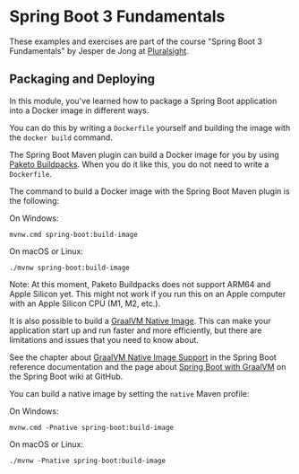 # Spring Boot 3 Fundamentals

These examples and exercises are part of the course "Spring Boot 3 Fundamentals" by Jesper de Jong at [Pluralsight](https://www.pluralsight.com/).

## Packaging and Deploying

In this module, you've learned how to package a Spring Boot application into a Docker image in different ways.

You can do this by writing a `Dockerfile` yourself and building the image with the `docker build` command.

The Spring Boot Maven plugin can build a Docker image for you by using [Paketo Buildpacks](https://paketo.io).
When you do it like this, you do not need to write a `Dockerfile`.

The command to build a Docker image with the Spring Boot Maven plugin is the following:

On Windows:

    mvnw.cmd spring-boot:build-image

On macOS or Linux:

    ./mvnw spring-boot:build-image

Note: At this moment, Paketo Buildpacks does not support ARM64 and Apple Silicon yet. This might not work if you run this on an Apple computer
with an Apple Silicon CPU (M1, M2, etc.).

It is also possible to build a [GraalVM Native Image](https://www.graalvm.org/latest/reference-manual/native-image/). This can make your application start up
and run faster and more efficiently, but there are limitations and issues that you need to know about.

See the chapter about [GraalVM Native Image Support](https://docs.spring.io/spring-boot/docs/current/reference/html/native-image.html#native-image)
in the Spring Boot reference documentation and the page about
[Spring Boot with GraalVM](https://github.com/spring-projects/spring-boot/wiki/Spring-Boot-with-GraalVM) on the Spring Boot wiki at GitHub.

You can build a native image by setting the `native` Maven profile:

On Windows:

    mvnw.cmd -Pnative spring-boot:build-image

On macOS or Linux:

    ./mvnw -Pnative spring-boot:build-image
